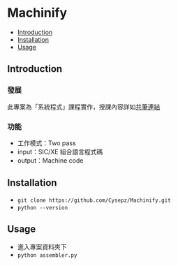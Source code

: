 # Machinify

- [Introduction](#Introduction)
- [Installation](#Installation)
- [Usage](#Usage)

## Introduction
### 發展
此專案為「系統程式」課程實作，授課內容詳如[共筆連結](https://hackmd.io/Gce4CkfFSjCBzuK9AAb4Cw)
### 功能
- 工作模式：Two pass
- input：SIC/XE 組合語言程式碼
- output：Machine code

## Installation
- `git clone https://github.com/Cysepz/Machinify.git`
- `python --version`

## Usage
- 進入專案資料夾下
- `python assembler.py`
